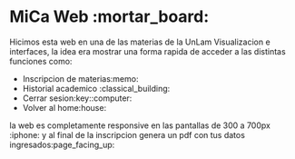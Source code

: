 <h1>MiCa Web :mortar_board:</h1>

<p>Hicimos esta web en una de las materias de la UnLam Visualizacion e interfaces, la idea era mostrar una forma rapida de acceder a las distintas funciones como: 

<ul>

<li>Inscripcion de materias:memo:</li>
<li>Historial academico :classical_building:</li>
<li>Cerrar sesion:key::computer:</li>
<li>Volver al home:house:</li>
  
</ul> 
la web es completamente responsive en las pantallas de 300 a 700px :iphone: y al final de la inscripcion genera un pdf con tus datos ingresados:page_facing_up:</p>

